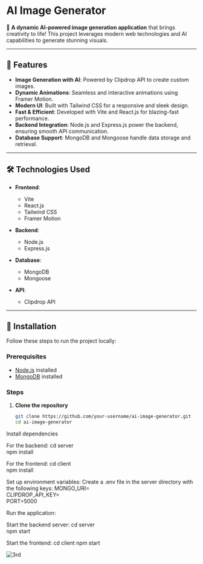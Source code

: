 # AI Image Generator  

🎨 **A dynamic AI-powered image generation application** that brings creativity to life! This project leverages modern web technologies and AI capabilities to generate stunning visuals.  

---

## 🚀 Features                                                  

- **Image Generation with AI**: Powered by Clipdrop API to create custom images.                                             
- **Dynamic Animations**: Seamless and interactive animations using Framer Motion.                                    
- **Modern UI**: Built with Tailwind CSS for a responsive and sleek design.  
- **Fast & Efficient**: Developed with Vite and React.js for blazing-fast performance.  
- **Backend Integration**: Node.js and Express.js power the backend, ensuring smooth API communication.                         
- **Database Support**: MongoDB and Mongoose handle data storage and retrieval.  

---

## 🛠️ Technologies Used  

- **Frontend**:  
  - Vite  
  - React.js  
  - Tailwind CSS  
  - Framer Motion  

- **Backend**:  
  - Node.js  
  - Express.js  

- **Database**:  
  - MongoDB  
  - Mongoose  

- **API**:  
  - Clipdrop API  

---

## 🌟 Installation  

Follow these steps to run the project locally:  

### Prerequisites  
- [Node.js](https://nodejs.org/) installed  
- [MongoDB](https://www.mongodb.com/) installed  

### Steps  
1. **Clone the repository**  
   ```bash  
   git clone https://github.com/your-username/ai-image-generator.git  
   cd ai-image-generator  

Install dependencies

For the backend:
cd server  
npm install  

For the frontend:
cd client  
npm install  

Set up environment variables:
Create a .env file in the server directory with the following keys:
MONGO_URI=<your-mongodb-uri>  
CLIPDROP_API_KEY=<your-clipdrop-api-key>  
PORT=5000  

Run the application:

Start the backend server:
cd server  
npm start  

Start the frontend:
cd client
npm start

![3rd](https://github.com/user-attachments/assets/238d4094-53bb-40bd-821c-91e8bba209f1)

